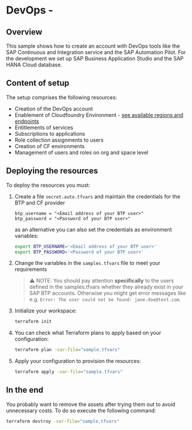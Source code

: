 # DevOps - 

## Overview

This sample shows how to create an account with DevOps tools like the SAP Continuous and Integration service and the SAP Automation Pilot. For the development we set up SAP Business Application Studio and the SAP HANA Cloud database.

## Content of setup

The setup comprises the following resources:

- Creation of the DevOps account
- Enablement of Cloudfoundry Environment - [see available regions and endpoints](https://help.sap.com/docs/btp/sap-business-technology-platform/regions-and-api-endpoints-available-for-cloud-foundry-environment)
- Entitlements of services
- Subscriptions to applications
- Role collection assignments to users
- Creation of CF environments
- Management of users and roles on org and space level

## Deploying the resources

To deploy the resources you must:

1. Create a file `secret.auto.tfvars` and maintain the credentials for the BTP and CF provider

   ```hcl
   btp_username = "<Email address of your BTP user>"
   btp_password = "<Password of your BTP user>"
   ```
   as an alternative you can also set the credentials as environment variables: 
   ```bash
   export BTP_USERNAME='<Email address of your BTP user>'
   export BTP_PASSWORD='<Password of your BTP user>'
   ```
2. Change the variables in the `samples.tfvars` file to meet your requirements

   > ⚠ NOTE: You should pay attention **specifically** to the users defined in the samples.tfvars whether they already exist in your SAP BTP accounts. Otherwise you might get error messages like e.g. `Error: The user could not be found: jane.doe@test.com`.

3. Initialize your workspace:

   ```bash
   terraform init
   ```

4. You can check what Terraform plans to apply based on your configuration:

   ```bash
   terraform plan -var-file="sample.tfvars"
   ```

5. Apply your configuration to provision the resources:

   ```bash
   terraform apply -var-file="sample.tfvars"
   ```

## In the end

You probably want to remove the assets after trying them out to avoid unnecessary costs. To do so execute the following command:

```bash
terraform destroy -var-file="sample.tfvars"
```
